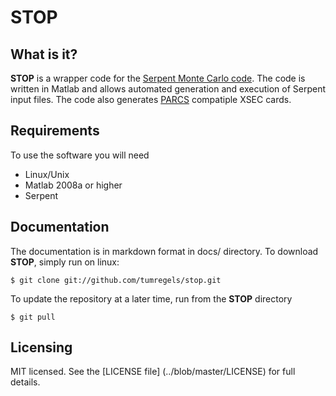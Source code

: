 STOP
====

What is it?
-----------

**STOP** is a wrapper code for the [Serpent Monte Carlo code][1]. 
The code is written in Matlab and allows automated generation and execution of Serpent input files. The code also generates [PARCS][2] compatiple XSEC cards.

Requirements
------------

To use the software you will need

- Linux/Unix
- Matlab 2008a or higher
- Serpent

Documentation
-------------

The documentation is in markdown format in docs/ directory.
To download **STOP**, simply run on linux:

	$ git clone git://github.com/tumregels/stop.git

To update the repository at a later time, run from the **STOP** directory

	$ git pull

Licensing
---------

MIT licensed. See the [LICENSE 
file] (../blob/master/LICENSE) for full details.

[1]: http://montecarlo.vtt.fi
[2]: https://engineering.purdue.edu/PARCS



